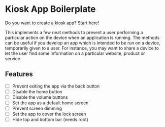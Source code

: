 Kiosk App Boilerplate
===================

Do you want to create a kiosk app? Start here!

This implements a few neat methods to prevent a user performing a particular action on the device when an application is running. The methods can be useful if you develop an app which is intended to be run on a device, temporarily given to a user. For instance, you may want to share a device to let the user find some information on a particular website, product or service.

Features
-----

- [ ] Prevent exiting the app via the back button
- [ ] Disable the home button
- [ ] Disable the volume buttons
- [ ] Set the app as a default home screen
- [ ] Prevent screen dimming
- [ ] Set the app to cover the lock screen
- [ ] Hide top and bottom bar (needs root)

